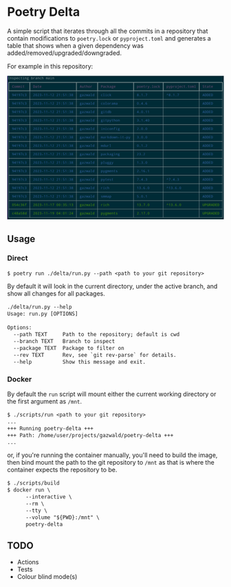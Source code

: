 # Poetry Delta

A simple script that iterates through all the commits in a repository that contain modifications to `poetry.lock` or
`pyproject.toml` and generates a table that shows when a given dependency was added/removed/upgraded/downgraded.

For example in this repository:

![An example showing the table output from the command](.assets/images/delta.png)

## Usage

### Direct

```console
$ poetry run ./delta/run.py --path <path to your git repository>
```

By default it will look in the current directory, under the active branch, and show all changes for all packages.

```console
./delta/run.py --help
Usage: run.py [OPTIONS]

Options:
  --path TEXT     Path to the repository; default is cwd
  --branch TEXT   Branch to inspect
  --package TEXT  Package to filter on
  --rev TEXT      Rev, see `git rev-parse` for details.
  --help          Show this message and exit.
```

### Docker

By default the `run` script will mount either the current working directory or the first argument as `/mnt`.

```console
$ ./scripts/run <path to your git repository>
...
+++ Running poetry-delta +++
+++ Path: /home/user/projects/gazwald/poetry-delta +++
...
```

or, if you're running the container manually, you'll need to build the image, then bind mount the path to the git
repository to `/mnt` as that is where the container expects the repository to be.

```console
$ ./scripts/build
$ docker run \
      --interactive \
      --rm \
      --tty \
      --volume "${PWD}:/mnt" \
      poetry-delta
```

## TODO

- Actions
- Tests
- Colour blind mode(s)
